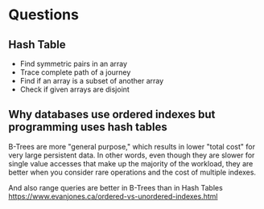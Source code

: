 # Questions

## Hash Table

- Find symmetric pairs in an array
- Trace complete path of a journey
- Find if an array is a subset of another array
- Check if given arrays are disjoint

## Why databases use ordered indexes but programming uses hash tables

B-Trees are more "general purpose," which results in lower "total cost" for very large persistent data. In other words, even though they are slower for single value accesses that make up the majority of the workload, they are better when you consider rare operations and the cost of multiple indexes.

And also range queries are better in B-Trees than in Hash Tables
<https://www.evanjones.ca/ordered-vs-unordered-indexes.html>
